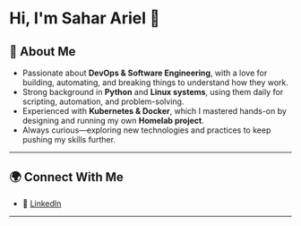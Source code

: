 # Hi, I'm Sahar Ariel 👋  

## 🚀 About Me  
- Passionate about **DevOps & Software Engineering**, with a love for building, automating, and breaking things to understand how they work.  
- Strong background in **Python** and **Linux systems**, using them daily for scripting, automation, and problem-solving.  
- Experienced with **Kubernetes & Docker**, which I mastered hands-on by designing and running my own **Homelab project**.  
- Always curious—exploring new technologies and practices to keep pushing my skills further.  
---

## 🌍 Connect With Me  
- 💼 [LinkedIn](https://www.linkedin.com/in/sahar-ariel-73b2a2317/)  

---
